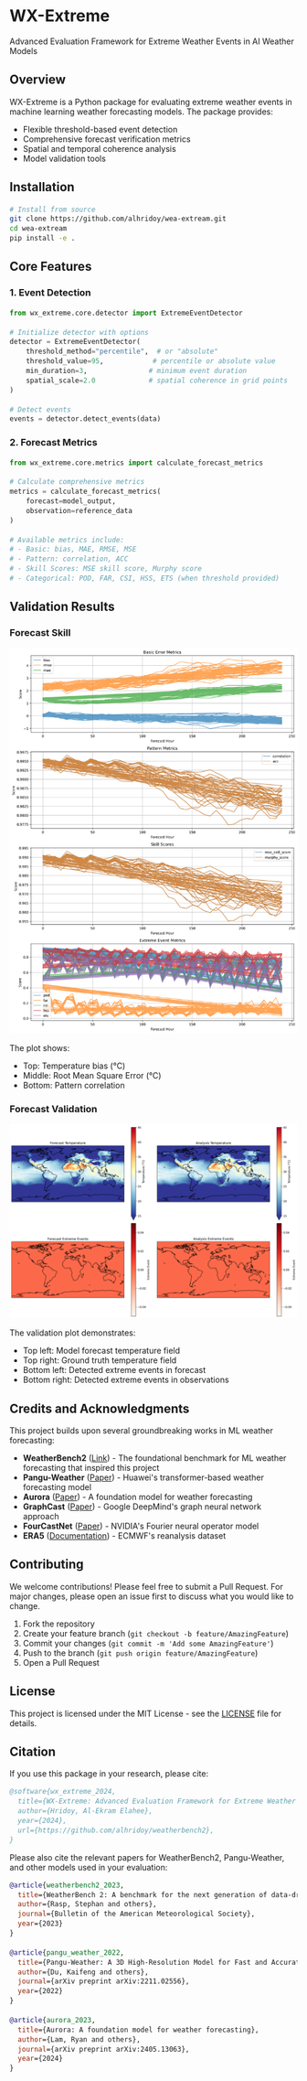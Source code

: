 # WX-Extreme

Advanced Evaluation Framework for Extreme Weather Events in AI Weather Models

## Overview

WX-Extreme is a Python package for evaluating extreme weather events in machine learning weather forecasting models. The package provides:

- Flexible threshold-based event detection
- Comprehensive forecast verification metrics
- Spatial and temporal coherence analysis
- Model validation tools

## Installation

```bash
# Install from source
git clone https://github.com/alhridoy/wea-extream.git
cd wea-extream
pip install -e .
```

## Core Features

### 1. Event Detection
```python
from wx_extreme.core.detector import ExtremeEventDetector

# Initialize detector with options
detector = ExtremeEventDetector(
    threshold_method="percentile",  # or "absolute"
    threshold_value=95,            # percentile or absolute value
    min_duration=3,               # minimum event duration
    spatial_scale=2.0             # spatial coherence in grid points
)

# Detect events
events = detector.detect_events(data)
```

### 2. Forecast Metrics
```python
from wx_extreme.core.metrics import calculate_forecast_metrics

# Calculate comprehensive metrics
metrics = calculate_forecast_metrics(
    forecast=model_output,
    observation=reference_data
)

# Available metrics include:
# - Basic: bias, MAE, RMSE, MSE
# - Pattern: correlation, ACC
# - Skill Scores: MSE skill score, Murphy score
# - Categorical: POD, FAR, CSI, HSS, ETS (when threshold provided)
```

## Validation Results

### Forecast Skill
![Forecast Skill](plots/com_forecast_skill.png)

The plot shows:
- Top: Temperature bias (°C)
- Middle: Root Mean Square Error (°C)
- Bottom: Pattern correlation

### Forecast Validation
![Forecast Validation](plots/forecast_validation.png)

The validation plot demonstrates:
- Top left: Model forecast temperature field
- Top right: Ground truth temperature field
- Bottom left: Detected extreme events in forecast
- Bottom right: Detected extreme events in observations

## Credits and Acknowledgments

This project builds upon several groundbreaking works in ML weather forecasting:

- **WeatherBench2** ([Link](https://sites.research.google/weatherbench/)) - The foundational benchmark for ML weather forecasting that inspired this project
- **Pangu-Weather** ([Paper](https://arxiv.org/abs/2211.02556)) - Huawei's transformer-based weather forecasting model
- **Aurora** ([Paper](https://arxiv.org/pdf/2405.13063)) - A foundation model for weather forecasting
- **GraphCast** ([Paper](https://arxiv.org/abs/2212.12794)) - Google DeepMind's graph neural network approach
- **FourCastNet** ([Paper](https://arxiv.org/abs/2202.11214)) - NVIDIA's Fourier neural operator model
- **ERA5** ([Documentation](https://www.ecmwf.int/en/forecasts/datasets/reanalysis-datasets/era5)) - ECMWF's reanalysis dataset

## Contributing

We welcome contributions! Please feel free to submit a Pull Request. For major changes, please open an issue first to discuss what you would like to change.

1. Fork the repository
2. Create your feature branch (`git checkout -b feature/AmazingFeature`)
3. Commit your changes (`git commit -m 'Add some AmazingFeature'`)
4. Push to the branch (`git push origin feature/AmazingFeature`)
5. Open a Pull Request

## License

This project is licensed under the MIT License - see the [LICENSE](LICENSE) file for details.

## Citation

If you use this package in your research, please cite:

```bibtex
@software{wx_extreme_2024,
  title={WX-Extreme: Advanced Evaluation Framework for Extreme Weather Events in ML Models},
  author={Hridoy, Al-Ekram Elahee},
  year={2024},
  url={https://github.com/alhridoy/weatherbench2},
}
```

Please also cite the relevant papers for WeatherBench2, Pangu-Weather, and other models used in your evaluation:

```bibtex
@article{weatherbench2_2023,
  title={WeatherBench 2: A benchmark for the next generation of data-driven weather forecasts},
  author={Rasp, Stephan and others},
  journal={Bulletin of the American Meteorological Society},
  year={2023}
}

@article{pangu_weather_2022,
  title={Pangu-Weather: A 3D High-Resolution Model for Fast and Accurate Global Weather Forecast},
  author={Du, Kaifeng and others},
  journal={arXiv preprint arXiv:2211.02556},
  year={2022}
}

@article{aurora_2023,
  title={Aurora: A foundation model for weather forecasting},
  author={Lam, Ryan and others},
  journal={arXiv preprint arXiv:2405.13063},
  year={2024}
}
```
